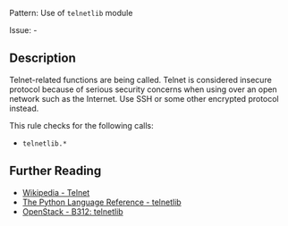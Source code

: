 Pattern: Use of `telnetlib` module

Issue: -

## Description

Telnet-related functions are being called. Telnet is considered insecure protocol because of serious security concerns when using over an open network such as the Internet. Use SSH or some other encrypted protocol instead.

This rule checks for the following calls:

  - `telnetlib.*`

## Further Reading

* [Wikipedia - Telnet](https://en.wikipedia.org/wiki/Telnet#Security)
* [The Python Language Reference - telnetlib](https://docs.python.org/2/library/telnetlib.html)
* [OpenStack - B312: telnetlib](https://docs.openstack.org/developer/bandit/api/bandit.blacklists.html#b312-telnetlib)

